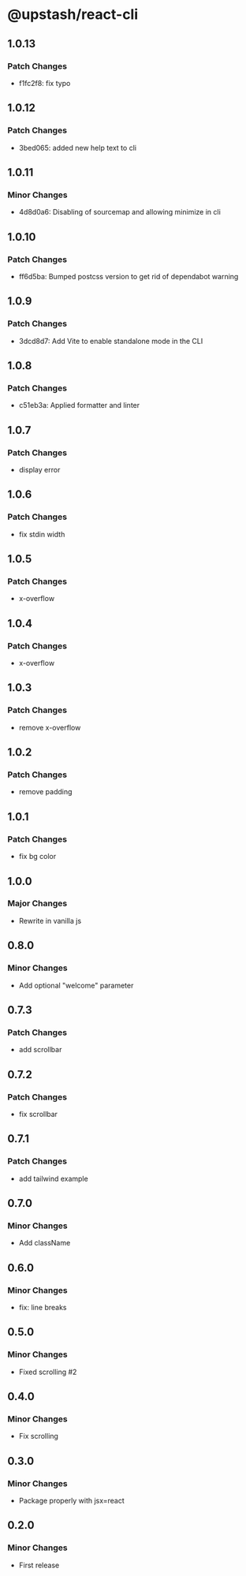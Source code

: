 # @upstash/react-cli

## 1.0.13

### Patch Changes

- f1fc2f8: fix typo

## 1.0.12

### Patch Changes

- 3bed065: added new help text to cli

## 1.0.11

### Minor Changes

- 4d8d0a6: Disabling of sourcemap and allowing minimize in cli

## 1.0.10

### Patch Changes

- ff6d5ba: Bumped postcss version to get rid of dependabot warning

## 1.0.9

### Patch Changes

- 3dcd8d7: Add Vite to enable standalone mode in the CLI

## 1.0.8

### Patch Changes

- c51eb3a: Applied formatter and linter

## 1.0.7

### Patch Changes

- display error

## 1.0.6

### Patch Changes

- fix stdin width

## 1.0.5

### Patch Changes

- x-overflow

## 1.0.4

### Patch Changes

- x-overflow

## 1.0.3

### Patch Changes

- remove x-overflow

## 1.0.2

### Patch Changes

- remove padding

## 1.0.1

### Patch Changes

- fix bg color

## 1.0.0

### Major Changes

- Rewrite in vanilla js

## 0.8.0

### Minor Changes

- Add optional "welcome" parameter

## 0.7.3

### Patch Changes

- add scrollbar

## 0.7.2

### Patch Changes

- fix scrollbar

## 0.7.1

### Patch Changes

- add tailwind example

## 0.7.0

### Minor Changes

- Add className

## 0.6.0

### Minor Changes

- fix: line breaks

## 0.5.0

### Minor Changes

- Fixed scrolling #2

## 0.4.0

### Minor Changes

- Fix scrolling

## 0.3.0

### Minor Changes

- Package properly with jsx=react

## 0.2.0

### Minor Changes

- First release
